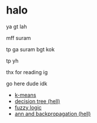 # halo

ya gt lah

mff suram

tp ga suram bgt kok

tp yh

thx for reading ig

go here dude idk
- [k-means](https://github.com/aurixei/AI_UAS/blob/main/K-Means.md)
- [decision tree (hell)](https://github.com/aurixei/AI_UAS/blob/main/Decision%20Tree%20(ID3).md)
- [fuzzy logic](https://github.com/aurixei/AI_UAS/blob/main/fuzzy%20logic.md)
- [ann and backpropagation (hell)](https://github.com/aurixei/AI_UAS/blob/main/ANN%20and%20Backpropagation.md)
